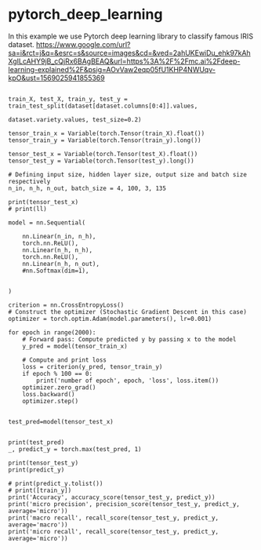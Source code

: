 # pytorch_deep_learning
In this example we use Pytorch deep learning library to classify  famous IRIS dataset.
https://www.google.com/url?sa=i&rct=j&q=&esrc=s&source=images&cd=&ved=2ahUKEwiDu_ehk97kAhXgILcAHY9jB_cQjRx6BAgBEAQ&url=https%3A%2F%2Fmc.ai%2Fdeep-learning-explained%2F&psig=AOvVaw2eqp05fU1KHP4NWUqv-kpO&ust=1569025941855369

```

train_X, test_X, train_y, test_y = train_test_split(dataset[dataset.columns[0:4]].values,
                                                    dataset.variety.values, test_size=0.2)

tensor_train_x = Variable(torch.Tensor(train_X).float())
tensor_train_y = Variable(torch.Tensor(train_y).long())

tensor_test_x = Variable(torch.Tensor(test_X).float())
tensor_test_y = Variable(torch.Tensor(test_y).long())

# Defining input size, hidden layer size, output size and batch size respectively
n_in, n_h, n_out, batch_size = 4, 100, 3, 135

print(tensor_test_x)
# print(ll)

model = nn.Sequential(

    nn.Linear(n_in, n_h),
    torch.nn.ReLU(),
    nn.Linear(n_h, n_h),
    torch.nn.ReLU(),
    nn.Linear(n_h, n_out),
    #nn.Softmax(dim=1),


)

criterion = nn.CrossEntropyLoss()
# Construct the optimizer (Stochastic Gradient Descent in this case)
optimizer = torch.optim.Adam(model.parameters(), lr=0.001)

for epoch in range(2000):
    # Forward pass: Compute predicted y by passing x to the model
    y_pred = model(tensor_train_x)

    # Compute and print loss
    loss = criterion(y_pred, tensor_train_y)
    if epoch % 100 == 0:
        print('number of epoch', epoch, 'loss', loss.item())
    optimizer.zero_grad()
    loss.backward()
    optimizer.step()


test_pred=model(tensor_test_x)


print(test_pred)
_, predict_y = torch.max(test_pred, 1)

print(tensor_test_y)
print(predict_y)

# print(predict_y.tolist())
# print([train_y])
print('Accuracy', accuracy_score(tensor_test_y, predict_y))
print('micro precision', precision_score(tensor_test_y, predict_y, average='micro'))
print('macro recall', recall_score(tensor_test_y, predict_y, average='macro'))
print('micro recall', recall_score(tensor_test_y, predict_y, average='micro'))


```




